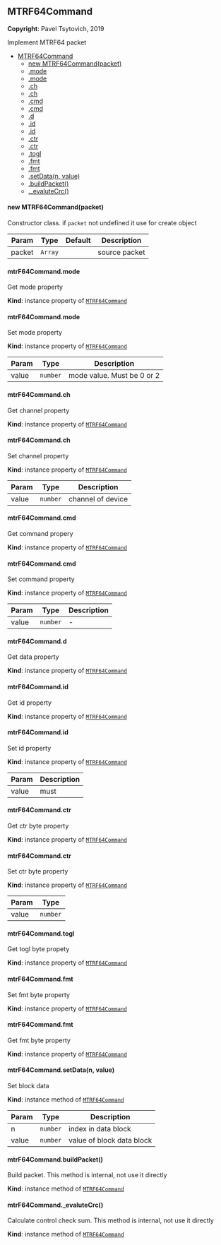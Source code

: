 <a name="module_MTRF64Command"></a>

## MTRF64Command
**Copyright**: Pavel Tsytovich, 2019

Implement MTRF64 packet  

* [MTRF64Command](#module_MTRF64Command)
   * [new MTRF64Command(packet)](#new_module_MTRF64Command..MTRF64Command_new)
   * [.mode](#module_MTRF64Command..MTRF64Command+mode)
   * [.mode](#module_MTRF64Command..MTRF64Command+mode)
   * [.ch](#module_MTRF64Command..MTRF64Command+ch)
   * [.ch](#module_MTRF64Command..MTRF64Command+ch)
   * [.cmd](#module_MTRF64Command..MTRF64Command+cmd)
   * [.cmd](#module_MTRF64Command..MTRF64Command+cmd)
   * [.d](#module_MTRF64Command..MTRF64Command+d)
   * [.id](#module_MTRF64Command..MTRF64Command+id)
   * [.id](#module_MTRF64Command..MTRF64Command+id)
   * [.ctr](#module_MTRF64Command..MTRF64Command+ctr)
   * [.ctr](#module_MTRF64Command..MTRF64Command+ctr)
   * [.togl](#module_MTRF64Command..MTRF64Command+togl)
   * [.fmt](#module_MTRF64Command..MTRF64Command+fmt)
   * [.fmt](#module_MTRF64Command..MTRF64Command+fmt)
   * [.setData(n, value)](#module_MTRF64Command..MTRF64Command+setData)
   * [.buildPacket()](#module_MTRF64Command..MTRF64Command+buildPacket)
   * [._evaluteCrc()](#module_MTRF64Command..MTRF64Command+_evaluteCrc)

<a name="module_MTRF64Command..MTRF64Command"></a>


#### new MTRF64Command(packet)
Constructor class. if `packet` not undefined it use for create object


| Param | Type | Default | Description |
| --- | --- | --- | --- |
| packet | <code>Array</code> | <code></code> | source packet |

<a name="module_MTRF64Command..MTRF64Command+mode"></a>

#### mtrF64Command.mode
Get mode property

**Kind**: instance property of [<code>MTRF64Command</code>](#module_MTRF64Command..MTRF64Command)  
<a name="module_MTRF64Command..MTRF64Command+mode"></a>

#### mtrF64Command.mode
Set mode property

**Kind**: instance property of [<code>MTRF64Command</code>](#module_MTRF64Command..MTRF64Command)  

| Param | Type | Description |
| --- | --- | --- |
| value | <code>number</code> | mode value. Must be 0 or 2 |

<a name="module_MTRF64Command..MTRF64Command+ch"></a>

#### mtrF64Command.ch
Get channel property

**Kind**: instance property of [<code>MTRF64Command</code>](#module_MTRF64Command..MTRF64Command)  
<a name="module_MTRF64Command..MTRF64Command+ch"></a>

#### mtrF64Command.ch
Set channel property

**Kind**: instance property of [<code>MTRF64Command</code>](#module_MTRF64Command..MTRF64Command)  

| Param | Type | Description |
| --- | --- | --- |
| value | <code>number</code> | channel of device |

<a name="module_MTRF64Command..MTRF64Command+cmd"></a>

#### mtrF64Command.cmd
Get command propery

**Kind**: instance property of [<code>MTRF64Command</code>](#module_MTRF64Command..MTRF64Command)  
<a name="module_MTRF64Command..MTRF64Command+cmd"></a>

#### mtrF64Command.cmd
Set command property

**Kind**: instance property of [<code>MTRF64Command</code>](#module_MTRF64Command..MTRF64Command)  

| Param | Type | Description |
| --- | --- | --- |
| value | <code>number</code> | - |

<a name="module_MTRF64Command..MTRF64Command+d"></a>

#### mtrF64Command.d
Get data property

**Kind**: instance property of [<code>MTRF64Command</code>](#module_MTRF64Command..MTRF64Command)  
<a name="module_MTRF64Command..MTRF64Command+id"></a>

#### mtrF64Command.id
Get id property

**Kind**: instance property of [<code>MTRF64Command</code>](#module_MTRF64Command..MTRF64Command)  
<a name="module_MTRF64Command..MTRF64Command+id"></a>

#### mtrF64Command.id
Set id property

**Kind**: instance property of [<code>MTRF64Command</code>](#module_MTRF64Command..MTRF64Command)  

| Param | Description |
| --- | --- |
| value | must |

<a name="module_MTRF64Command..MTRF64Command+ctr"></a>

#### mtrF64Command.ctr
Get ctr byte property

**Kind**: instance property of [<code>MTRF64Command</code>](#module_MTRF64Command..MTRF64Command)  
<a name="module_MTRF64Command..MTRF64Command+ctr"></a>

#### mtrF64Command.ctr
Set ctr byte property

**Kind**: instance property of [<code>MTRF64Command</code>](#module_MTRF64Command..MTRF64Command)  

| Param | Type |
| --- | --- |
| value | <code>number</code> | 

<a name="module_MTRF64Command..MTRF64Command+togl"></a>

#### mtrF64Command.togl
Get togl byte propety

**Kind**: instance property of [<code>MTRF64Command</code>](#module_MTRF64Command..MTRF64Command)  
<a name="module_MTRF64Command..MTRF64Command+fmt"></a>

#### mtrF64Command.fmt
Set fmt byte property

**Kind**: instance property of [<code>MTRF64Command</code>](#module_MTRF64Command..MTRF64Command)  
<a name="module_MTRF64Command..MTRF64Command+fmt"></a>

#### mtrF64Command.fmt
Get fmt byte property

**Kind**: instance property of [<code>MTRF64Command</code>](#module_MTRF64Command..MTRF64Command)  
<a name="module_MTRF64Command..MTRF64Command+setData"></a>

#### mtrF64Command.setData(n, value)
Set block data

**Kind**: instance method of [<code>MTRF64Command</code>](#module_MTRF64Command..MTRF64Command)  

| Param | Type | Description |
| --- | --- | --- |
| n | <code>number</code> | index in data block |
| value | <code>number</code> | value of block data block |

<a name="module_MTRF64Command..MTRF64Command+buildPacket"></a>

#### mtrF64Command.buildPacket()
Build packet. This method is internal, not use it directly

**Kind**: instance method of [<code>MTRF64Command</code>](#module_MTRF64Command..MTRF64Command)  
<a name="module_MTRF64Command..MTRF64Command+_evaluteCrc"></a>

#### mtrF64Command.\_evaluteCrc()
Calculate control check sum. This method is internal, not use it directly

**Kind**: instance method of [<code>MTRF64Command</code>](#module_MTRF64Command..MTRF64Command)  
